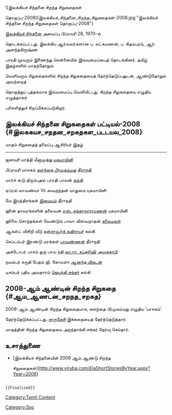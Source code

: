 ![இலக்கியச் சிந்தனை சிறந்த சிறுகதைகள்
தொகுப்பு-2008](இலக்கியச்_சிந்தனை_சிறந்த_சிறுகதைகள்-2008.jpg "இலக்கியச் சிந்தனை சிறந்த சிறுகதைகள் தொகுப்பு-2008")
[இலக்கியச் சிந்தனை](இலக்கியச்_சிந்தனை "wikilink") அமைப்பு பிப்ரவரி 28, 1970-ல்
தொடங்கப்பட்டது. இலக்கிய ஆர்வலர்களான ப. லட்சுமணன், ப. சிதம்பரம், ஆர். அனந்தகிருஷ்ண
பாரதி மூவரும் இணைந்து சென்னையில் இவ்வமைப்பைத் தொடங்கினர். தமிழ் இதழ்களில் மாதந்தோறும்
வெளிவரும் சிறுகதைகளில் சிறந்த சிறுகதையைத் தேர்ந்தெடுப்பதுடன், ஆண்டுதோறும் அவற்றைத்
தொகுத்துப் புத்தகமாக இவ்வமைப்பு வெளியிட்டது. சிறந்த சிறுகதையை எழுதிய எழுத்தாளர்
பரிசளித்துச் சிறப்பிக்கப்படுகிறார்.

## இலக்கியச் சிந்தனை சிறுகதைகள் பட்டியல்-2008 {#இலககயச_சநதன_சறகதகள_படடயல_2008}

  மாதம்      சிறுகதைத் தலைப்பு     ஆசிரியர்                                           இதழ்
  --------- ------------------- ------------------------------------------------- -------------------------------------
  ஜனவரி     யாத்தி               மீனாமுத்து                                          [யுகமாயினி](யுகமாயினி "wikilink")
  பிப்ரவரி   யாசகம்               [களந்தை பீர்முகம்மது](களந்தை_பீர்முகம்மது "wikilink")     [தீராநதி](தீராநதி "wikilink")
  மார்ச்      கூடு திரும்புதல்      பாரதி பாலன்                                        [கல்கி](கல்கி_(வார_இதழ்) "wikilink")
  ஏப்ரல்      லாவண்யா Vs வைகுந்தன்   மாதுமை                                            யுகமாயினி
  மே        இயந்திரங்கள்           [இமையம்](இமையம் "wikilink")                         தீராநதி
  ஜூன்       தாவரங்களின் தலைவன்     [எஸ். சங்கரநாராயணன்](எஸ்._சங்கரநாராயணன் "wikilink")     யுகமாயினி
  ஜூலை      சொந்தங்கள் வேண்டும்      பாலா விஸ்வநாதன்                                     [கலைமகள்](கலைமகள் "wikilink")
  ஆகஸ்ட்      விசிறி வீடு          [தஞ்சாவூர்க் கவிராயர்](தஞ்சாவூர்க்_கவிராயர் "wikilink")   கல்கி
  செப்டம்பர்   இரண்டு மரங்கள்         [பாவண்ணன்](பாவண்ணன் "wikilink")                       தீராநதி
  அக்டோபர்    பாசம் ஒரு பாவ நதி    [லா.ரா. சப்தரிஷி](லா.ரா._சப்தரிஷி "wikilink")       [அமுதசுரபி](அமுதசுரபி "wikilink")
  நவம்பர்     சுருதி பேதம்         ஜி. கோமளா                                         [ஆனந்த விகடன்](ஆனந்த_விகடன் "wikilink")
  டிசம்பர்    புதிய அவதாரம்        [ஜெயந்தி சங்கர்](ஜெயந்தி_சங்கர் "wikilink")             கல்கி

## 2008-ஆம் ஆண்டின் சிறந்த சிறுகதை {#ஆம_ஆணடன_சறநத_சறகத}

2008-ஆம் ஆண்டின் சிறந்த சிறுகதையாக, களந்தை பீர்முகம்மது எழுதிய 'யாசகம்'
தேர்ந்தெடுக்கப்பட்டது. [சாருகேசி](சாருகேசி "wikilink") இக்கதையைத் தேர்ந்தெடுத்தார்.
மாதத்தின் சிறந்த சிறுகதையை அறந்தாங்கி சங்கர் தேர்வு செய்தார்.

## உசாத்துணை

-   [இலக்கியச் சிந்தனையின் 2008 ஆம் ஆண்டு சிறந்த
    சிறுகதைகள்](http://www.viruba.com/ElaShortStoriesByYear.aspx?Year=2008)

```{=mediawiki}
{{Finalised}}
```
[Category:Tamil Content](Category:Tamil_Content "wikilink")
[Category:Spc](Category:Spc "wikilink")
